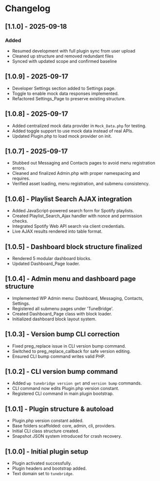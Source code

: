 # Changelog

## [1.1.0] - 2025-09-18
### Added
- Resumed development with full plugin sync from user upload
- Cleaned up structure and removed redundant files
- Synced with updated scope and confirmed baseline

## [1.0.9] - 2025-09-17
- Developer Settings section added to Settings page.
- Toggle to enable mock data responses implemented.
- Refactored Settings_Page to preserve existing structure.

## [1.0.8] - 2025-09-17
- Added centralized mock data provider in `Mock_Data.php` for testing.
- Added toggle support to use mock data instead of real APIs.
- Updated Plugin.php to load mock provider on init.

## [1.0.7] - 2025-09-17
- Stubbed out Messaging and Contacts pages to avoid menu registration errors.
- Cleaned and finalized Admin.php with proper namespacing and requires.
- Verified asset loading, menu registration, and submenu consistency.

## [1.0.6] - Playlist Search AJAX integration
- Added JavaScript-powered search form for Spotify playlists.
- Created Playlist_Search_Ajax handler with nonce and permission checks.
- Integrated Spotify Web API search via client credentials.
- Live AJAX results rendered into table format.

## [1.0.5] - Dashboard block structure finalized
- Rendered 5 modular dashboard blocks.
- Updated Dashboard_Page loader.

## [1.0.4] - Admin menu and dashboard page structure
- Implemented WP Admin menu: Dashboard, Messaging, Contacts, Settings.
- Registered all submenu pages under 'TuneBridge'.
- Created Dashboard_Page class with block loader.
- Initialized dashboard block layout system.

## [1.0.3] - Version bump CLI correction
- Fixed preg_replace issue in CLI version bump command.
- Switched to preg_replace_callback for safe version editing.
- Ensured CLI bump command writes valid PHP.

## [1.0.2] - CLI version bump command
- Added `wp tunebridge version get` and `version bump` commands.
- CLI command now edits Plugin.php version constant.
- Registered CLI command in main plugin bootstrap.

## [1.0.1] - Plugin structure & autoload
- Plugin.php version constant added.
- Base folders scaffolded: core, admin, cli, providers.
- Initial CLI class structure created.
- Snapshot JSON system introduced for crash recovery.

## [1.0.0] - Initial plugin setup
- Plugin activated successfully.
- Plugin headers and bootstrap added.
- Text domain set to `tunebridge`.
